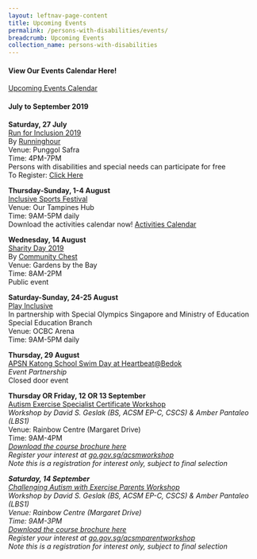 ```yaml
---
layout: leftnav-page-content
title: Upcoming Events
permalink: /persons-with-disabilities/events/
breadcrumb: Upcoming Events
collection_name: persons-with-disabilities
---
```



#### View Our Events Calendar Here!
[Upcoming Events Calendar](https://calendar.google.com/calendar/b/1?cid=anR1dGRxZmxqbTRhZDRsM2ZtMjgxaDkzN2tAZ3JvdXAuY2FsZW5kYXIuZ29vZ2xlLmNvbQ)


#### July to September 2019

**Saturday, 27 July**
<BR><U>Run for Inclusion 2019</u>
<BR>By [Runninghour](https://runninghour.com/)
<BR>Venue: Punggol Safra
<BR>Time: 4PM-7PM
<BR>Persons with disabilities and special needs can participate for free
<BR>To Register: [Click Here](https://runninghour.com/registration)
  
**Thursday-Sunday, 1-4 August**
<BR><U>Inclusive Sports Festival</u>
<BR>Venue: Our Tampines Hub
<BR>Time: 9AM-5PM daily
<BR>Download the activities calendar now! [Activities Calendar](/images/ISF2019-Activities-by-Date.pdf)  
  
**Wednesday, 14 August**
<BR><U>Sharity Day 2019</u>
<BR>By [Community Chest](https://www.comchest.sg/Campaigns-and-Events/Campaigns/SharityDay2019.aspx)
<BR>Venue: Gardens by the Bay
<BR>Time: 8AM-2PM
<BR>Public event

**Saturday-Sunday, 24-25 August**
<BR><U>Play Inclusive</u>
<BR>In partnership with Special Olympics Singapore and Ministry of Education Special Education Branch
<BR>Venue: OCBC Arena
<BR>Time: 9AM-5PM daily
  
**Thursday, 29 August**
<BR><U>APSN Katong School Swim Day at Heartbeat@Bedok</u>
<BR><I>Event Partnership</i>
<BR>Closed door event
  
**Thursday OR Friday, 12 OR 13 September**
<BR><U>Autism Exercise Specialist Certificate Workshop</u>
<BR><I>Workshop by David S. Geslak (BS, ACSM EP-C, CSCS) & Amber Pantaleo (LBS1)</i>
<BR>Venue: Rainbow Centre (Margaret Drive)
<BR>Time: 9AM-4PM
<BR><I>[Download the course brochure here]()
<BR>Register your interest at [go.gov.sg/acsmworkshop](http://www.go.gov.sg/acsmworkshop)
<BR>Note this is a registration for interest only, subject to final selection
  
**Saturday, 14 September**
<BR><U>Challenging Autism with Exercise Parents Workshop</u>
<BR><I>Workshop by David S. Geslak (BS, ACSM EP-C, CSCS) & Amber Pantaleo (LBS1)</i>
<BR>Venue: Rainbow Centre (Margaret Drive)
<BR>Time: 9AM-3PM
<BR><I>[Download the course brochure here]()
<BR>Register your interest at [go.gov.sg/acsmparentworkshop](http://www.go.gov.sg/acsmparentworkshop)
<BR>Note this is a registration for interest only, subject to final selection

